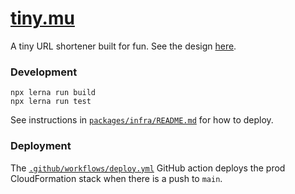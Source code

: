# [tiny.mu](https://tiny.mu)

A tiny URL shortener built for fun. See the design [here](wiki-link).

### Development

```text
npx lerna run build
npx lerna run test
```

See instructions in [`packages/infra/README.md`](packages/infra/README.md) for how to deploy.

### Deployment

The [`.github/workflows/deploy.yml`](.github/workflows/deploy.yml) GitHub action deploys the prod CloudFormation stack when there is a push to `main`.
